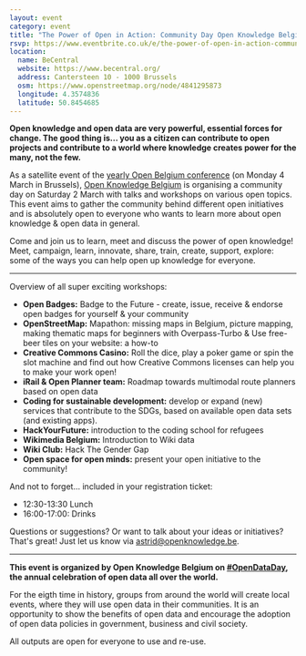 ```yaml
---
layout: event
category: event
title: "The Power of Open in Action: Community Day Open Knowledge Belgium"
rsvp: https://www.eventbrite.co.uk/e/the-power-of-open-in-action-community-day-open-knowledge-belgium-tickets-55691301181
location:
  name: BeCentral
  website: https://www.becentral.org/
  address: Cantersteen 10 - 1000 Brussels
  osm: https://www.openstreetmap.org/node/4841295873
  longitude: 4.3574836
  latitude: 50.8454685
---
```


**Open knowledge and open data are very powerful, essential forces for change. The good thing is... you as a citizen can contribute to open projects and contribute to a world where knowledge creates power for the many, not the few.**

As a satellite event of the [yearly Open Belgium conference](http://2019.openbelgium.be/) (on Monday 4 March in Brussels), [Open Knowledge Belgium](http://www.openknowledge.be/) is organising a community day on Saturday 2 March with talks and workshops on various open topics. This event aims to gather the community behind different open initiatives and is absolutely open to everyone who wants to learn more about open knowledge & open data in general.

Come and join us to learn, meet and discuss the power of open knowledge! Meet, campaign, learn, innovate, share, train, create, support, explore: some of the ways you can help open up knowledge for everyone.

---

Overview of all super exciting workshops:

- **Open Badges:** Badge to the Future - create, issue, receive & endorse open badges for yourself & your community
- **OpenStreetMap:** Mapathon: missing maps in Belgium, picture mapping, making thematic maps for beginners with Overpass-Turbo & Use free-beer tiles on your website: a how-to
- **Creative Commons Casino:** Roll the dice, play a poker game or spin the slot machine and find out how Creative Commons licenses can help you to make your work open!
- **iRail & Open Planner team:** Roadmap towards multimodal route planners based on open data
- **Coding for sustainable development:** develop or expand (new) services that contribute to the SDGs, based on available open data sets (and existing apps).
- **HackYourFuture:** introduction to the coding school for refugees
- **Wikimedia Belgium:** Introduction to Wiki data
- **Wiki Club:** Hack The Gender Gap
- **Open space for open minds:** present your open initiative to the community!

And not to forget... included in your registration ticket:

- 12:30-13:30 Lunch
- 16:00-17:00: Drinks

Questions or suggestions? Or want to talk about your ideas or initiatives? That's great! Just let us know via <astrid@openknowledge.be>.

---

**This event is organized by Open Knowledge Belgium on [#OpenDataDay](http://opendataday.org/), the annual celebration of open data all over the world.**

For the eigth time in history, groups from around the world will create local events, where they will use open data in their communities. It is an opportunity to show the benefits of open data and encourage the adoption of open data policies in government, business and civil society.

All outputs are open for everyone to use and re-use.
